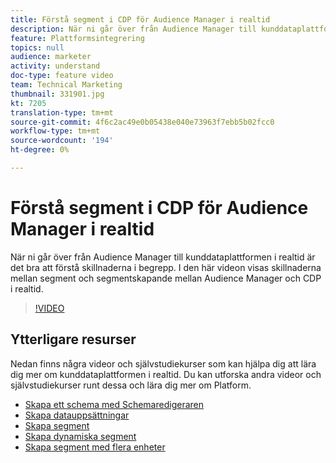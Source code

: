 ```yaml
---
title: Förstå segment i CDP för Audience Manager i realtid
description: När ni går över från Audience Manager till kunddataplattformen i realtid är det bra att förstå skillnaderna i begrepp. I den här videon visas skillnaderna mellan segment och segmentskapande mellan Audience Manager och CDP i realtid.
feature: Plattformsintegrering
topics: null
audience: marketer
activity: understand
doc-type: feature video
team: Technical Marketing
thumbnail: 331901.jpg
kt: 7205
translation-type: tm+mt
source-git-commit: 4f6c2ac49e0b05438e040e73963f7ebb5b02fcc0
workflow-type: tm+mt
source-wordcount: '194'
ht-degree: 0%

---
```



# Förstå segment i CDP för Audience Manager i realtid

När ni går över från Audience Manager till kunddataplattformen i realtid är det bra att förstå skillnaderna i begrepp. I den här videon visas skillnaderna mellan segment och segmentskapande mellan Audience Manager och CDP i realtid.

>[!VIDEO](https://video.tv.adobe.com/v/331901/?quality=12&learn=on)

## Ytterligare resurser

Nedan finns några videor och självstudiekurser som kan hjälpa dig att lära dig mer om kunddataplattformen i realtid. Du kan utforska andra videor och självstudiekurser runt dessa och lära dig mer om Platform.

* [Skapa ett schema med Schemaredigeraren](https://experienceleague.adobe.com/docs/experience-platform/xdm/tutorials/create-schema-ui.html?lang=en#getting-started)
* [Skapa datauppsättningar](https://experienceleague.adobe.com/docs/platform-learn/getting-started-for-data-architects-and-data-engineers/create-datasets.html?lang=en#permissions-required)
* [Skapa segment](https://experienceleague.adobe.com/docs/platform-learn/tutorials/segments/create-segments.html?lang=en#segments)
* [Skapa dynamiska segment](https://experienceleague.adobe.com/docs/platform-learn/tutorials/segments/create-dynamic-segments.html?lang=en#segments)
* [Skapa segment med flera enheter](https://experienceleague.adobe.com/docs/platform-learn/tutorials/segments/create-multi-entity-segments.html?lang=en#segments)
